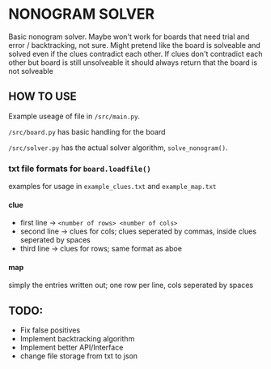 # NONOGRAM SOLVER 

Basic nonogram solver. Maybe won't work for boards that need trial and error / backtracking, not sure. Might pretend like the board is solveable and solved even if the clues contradict each other. If clues don't contradict each other but board is still unsolveable it should always return that the board is not solveable

## HOW TO USE

Example useage of file in `/src/main.py`. 

`/src/board.py` has basic handling for the board

`/src/solver.py` has the actual solver algorithm, `solve_nonogram()`.

### txt file formats for `board.loadfile()`

examples for usage in `example_clues.txt` and `example_map.txt`

#### clue

- first line -> `<number of rows> <number of cols>`
- second line -> clues for cols; clues seperated by commas, inside clues seperated by spaces
- third line -> clues for rows; same format as aboe

#### map

simply the entries written out; one row per line, cols seperated by spaces

## TODO:
- Fix false positives
- Implement backtracking algorithm
- Implement better API/Interface
- change file storage from txt to json

